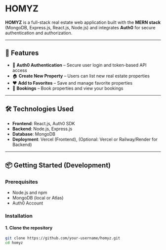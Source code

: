 # HOMYZ

**HOMYZ** is a full-stack real estate web application built with the **MERN stack** (MongoDB, Express.js, React.js, Node.js) and integrates **Auth0** for secure authentication and authorization.

---

## 🚀 Features

- 🔐 **Auth0 Authentication** – Secure user login and token-based API access
- 🏠 **Create New Property** – Users can list new real estate properties
- ❤️ **Add to Favorites** – Save and manage favorite properties
- 📅 **Bookings** – Book properties and view your bookings

---

## 🛠️ Technologies Used

- **Frontend**: React.js, Auth0 SDK
- **Backend**: Node.js, Express.js
- **Database**: MongoDB
- **Deployment**: Vercel (Frontend), (Optional: Vercel or Railway/Render for Backend)

---

## 📦 Getting Started (Development)

### Prerequisites
- Node.js and npm
- MongoDB (local or Atlas)
- Auth0 Account

### Installation

#### 1. Clone the repository

```bash
git clone https://github.com/your-username/homyz.git
cd homyz
